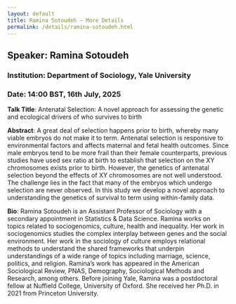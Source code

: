 ```yaml
---
layout: default
title: Ramina Sotoudeh – More Details
permalink: /details/ramina-sotoudeh.html
---
```


## Speaker: Ramina Sotoudeh  
### Institution: Department of Sociology, Yale University  
### Date: 14:00 BST, 16th July, 2025

**Talk Title**: Antenatal Selection: A novel approach for assessing the genetic and ecological drivers of who survives to birth

**Abstract**: A great deal of selection happens prior to birth, whereby many viable embryos do not make it to term. Antenatal selection is responsive to environmental factors and affects maternal and fetal health outcomes. Since male embryos tend to be more frail than their female counterparts, previous studies have used sex ratio at birth to establish that selection on the XY chromosomes exists prior to birth. However, the genetics of antenatal selection beyond the effects of XY chromosomes are not well understood. The challenge lies in the fact that many of the embryos which undergo selection are never observed. In this study we develop a novel approach to understanding the genetics of survival to term using within-family data. 

**Bio**: Ramina Sotoudeh is an Assistant Professor of Sociology with a secondary appointment in Statistics & Data Science. Ramina works on topics related to sociogenomics, culture, health and inequality. Her work in sociogenomics studies the complex interplay between genes and the social environment. Her work in the sociology of culture employs relational methods to understand the shared frameworks that underpin understandings of a wide range of topics including marriage, science, politics, and religion. Ramina’s work has appeared in the American Sociological Review, PNAS, Demography, Sociological Methods and Research, among others. Before joining Yale, Ramina was a postdoctoral fellow at Nuffield College, University of Oxford. She received her Ph.D. in 2021 from Princeton University.
